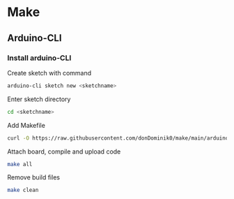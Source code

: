 # Make

## Arduino-CLI

### Install arduino-CLI

Create sketch with command
```bash
arduino-cli sketch new <sketchname> 
```
Enter sketch directory
```bash
cd <sketchname>
```
Add Makefile
```bash
curl -O https://raw.githubusercontent.com/donDominik0/make/main/arduino-cli/blink/Makefile
```
Attach board, compile and upload code
```bash
make all
```
Remove build files
```bash
make clean
```
